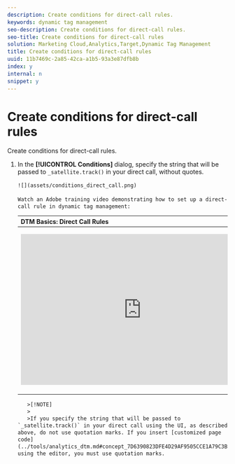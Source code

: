 ```yaml
---
description: Create conditions for direct-call rules.
keywords: dynamic tag management
seo-description: Create conditions for direct-call rules.
seo-title: Create conditions for direct-call rules
solution: Marketing Cloud,Analytics,Target,Dynamic Tag Management
title: Create conditions for direct-call rules
uuid: 11b7469c-2a85-42ca-a1b5-93a3e87dfb8b
index: y
internal: n
snippet: y
---
```


# Create conditions for direct-call rules

Create conditions for direct-call rules.

1. In the **[!UICONTROL Conditions]** dialog, specify the string that will be passed to `_satellite.track()` in your direct call, without quotes.

       ![](assets/conditions_direct_call.png)

       Watch an Adobe training video demonstrating how to set up a direct-call rule in dynamic tag management:

    <table id="table_945212E5A33F414DB053569EAE2840DC"> 
 <thead> 
  <tr> 
   <th colname="col1" class="entry"> DTM Basics: Direct Call Rules </th> 
   <th colname="col2" class="entry"> Time: 3:01 </th> 
  </tr>
 </thead>
 <tbody> 
  <tr> 
   <td colname="col1"> <p> 
     <div width="550px" class="video-iframe"> 
      <iframe src="https://video.tv.adobe.com/v/17170/" frameborder="0" webkitallowfullscreen="true" mozallowfullscreen="true" oallowfullscreen="true" msallowfullscreen="true" allowfullscreen="allowfullscreen" scrolling="no" width="550" height="345">https://video.tv.adobe.com/v/17170/</iframe>
     </div> </p> </td> 
   <td colname="col2"> <p>By then end of this video you should be able to: </p> <p> 
     <ul id="ul_6D341D136F5944F98229AD62937310F5"> 
      <li id="li_32CDF16E61EB42BC9A7CC10997ED7AC7">Understand what direct call rules are </li> 
      <li id="li_EFEFEB69D002473099668A2C606E9433">Set up a direct call rule </li> 
     </ul> </p> </td> 
  </tr> 
 </tbody> 
</table>

       >[!NOTE]
       >
       >If you specify the string that will be passed to `_satellite.track()` in your direct call using the UI, as described above, do not use quotation marks. If you insert [customized page code](../tools/analytics_dtm.md#concept_7D6390823DFE4D29AF9505CCE1A79C3B) using the editor, you must use quotation marks.

